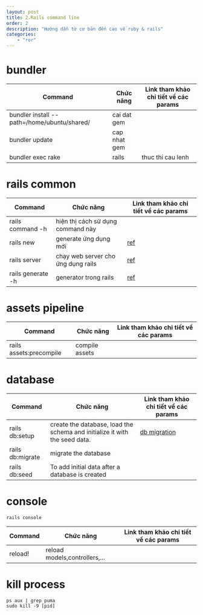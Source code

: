 ```yaml
---
layout: post
title: 2.Rails command line
order: 2
description: "Hướng dẫn từ cơ bản đến cao về ruby & rails" 
categories: 
    - "ror"
---
```


# bundler

Command | Chức năng | Link tham khảo chi tiết về các params
------------ | --------- | ---------
bundler install --path=/home/ubuntu/shared/ | cai dat gem | &nbsp;
bundler update | cap nhat gem | &nbsp;
bundler exec rake|rails | thuc thi cau lenh | &nbsp;

# rails common

Command | Chức năng | Link tham khảo chi tiết về các params
------------ | --------- | ---------
rails command -h | hiện thị cách sử dụng command này | 
rails new | generate ứng dụng mới | [ref](https://gist.github.com/misostack/abd28538f746119ef92f112a2c805006)
rails server | chạy web server cho ứng dụng rails | [ref](https://gist.github.com/misostack/6f3214af9b29c9cf8cc4d8330a065abd)
rails generate -h | generator trong rails | [ref](https://gist.github.com/misostack/6c49305ae48adbe4ebf817bc574e9f93)

# assets pipeline

Command | Chức năng | Link tham khảo chi tiết về các params
------------ | --------- | ---------
rails assets:precompile | compile assets | &nbsp;

# database

Command | Chức năng | Link tham khảo chi tiết về các params
------------ | --------- | ---------
rails db:setup | create the database, load the schema and initialize it with the seed data. | [db migration](http://guides.rubyonrails.org/active_record_migrations.html)
rails db:migrate | migrate the database | &nbsp;
rails db:seed | To add initial data after a database is created | &nbsp;

# console

```
rails console
```

Command | Chức năng | Link tham khảo chi tiết về các params
------------ | --------- | ---------
reload! | reload models,controllers,... | &nbsp;

# kill process

```
ps aux | grep puma
sudo kill -9 [pid]
```

